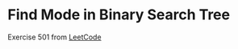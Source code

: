 # Find Mode in Binary Search Tree
Exercise 501 from [LeetCode](https://leetcode.com/problems/find-mode-in-binary-search-tree/description/)